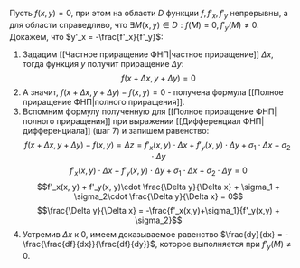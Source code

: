 Пусть $f(x,y) = 0$, при этом на области $D$ функции $f, f'_x,f'_y$ непрерывны, а для области справедливо, что $\exists M(x,y) \in D: f(M) = 0, f'_y(M) \neq 0$.
Докажем, что $y'_x = -\frac{f'_x}{f'_y}$:
1. Зададим [[Частное приращение ФНП|частное приращение]] $\Delta x$, тогда функция $y$ получит приращение $\Delta y$: $$f(x + \Delta x, y + \Delta y) = 0$$
2. А значит, $f(x + \Delta x, y + \Delta y) - f(x,y) = 0$ - получена формула [[Полное приращение ФНП|полного приращения]].
3. Вспомним формулу полученную для [[Полное приращение ФНП|полного приращения]] при выражении [[Дифференциал ФНП|дифференциала]] (шаг 7) и запишем равенство:$$f(x + \Delta x, y + \Delta y) - f(x,y) = \Delta z= f'_x(x, y)\cdot \Delta x + f'_y(x, y)\cdot \Delta y +  \sigma_1\cdot \Delta x + \sigma_2\cdot \Delta y$$$$f'_x(x, y)\cdot \Delta x + f'_y(x, y)\cdot \Delta y +  \sigma_1\cdot \Delta x + \sigma_2\cdot \Delta y = 0$$$$f'_x(x, y) + f'_y(x, y)\cdot \frac{\Delta y}{\Delta x} +  \sigma_1 + \sigma_2\cdot \frac{\Delta y}{\Delta x} = 0$$$$\frac{\Delta y}{\Delta x} = -\frac{f'_x(x,y)+\sigma_1}{f'_y(x,y) + \sigma_2}$$
4. Устремив $\Delta x$  к $0$, имеем доказываемое равенство $\frac{dy}{dx} = -\frac{\frac{df}{dx}}{\frac{df}{dy}}$, которое выполняется при $f'_y(M) \neq 0$.
